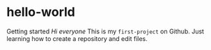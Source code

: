 # hello-world
Getting started
_Hi everyone_
This is my `first-project` on Github.
Just learning how to create a repository and edit files.
